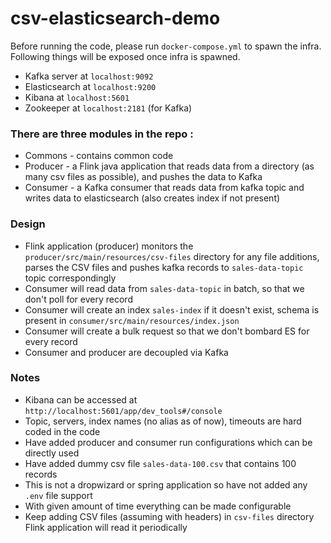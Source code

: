 # csv-elasticsearch-demo

Before running the code, please run `docker-compose.yml` to spawn the infra. Following things will be exposed once infra is spawned.
- Kafka server at `localhost:9092`
- Elasticsearch at `localhost:9200`
- Kibana at `localhost:5601`
- Zookeeper at `localhost:2181` (for Kafka)

### There are three modules in the repo : 
- Commons - contains common code 
- Producer - a Flink java application that reads data from a directory (as many csv files as possible), and pushes the data to Kafka 
- Consumer - a Kafka consumer that reads data from kafka topic and writes data to elasticsearch (also creates index if not present)

### Design 
- Flink application (producer) monitors the `producer/src/main/resources/csv-files` directory for any file additions, parses the CSV files and pushes kafka records to `sales-data-topic` topic correspondingly
- Consumer will read data from `sales-data-topic` in batch, so that we don't poll for every record
- Consumer will create an index `sales-index` if it doesn't exist, schema is present in `consumer/src/main/resources/index.json`
- Consumer will create a bulk request so that we don't bombard ES for every record
- Consumer and producer are decoupled via Kafka

### Notes
- Kibana can be accessed at `http://localhost:5601/app/dev_tools#/console`
- Topic, servers, index names (no alias as of now), timeouts are hard coded in the code 
- Have added producer and consumer run configurations which can be directly used
- Have added dummy csv file `sales-data-100.csv` that contains 100 records
- This is not a dropwizard or spring application so have not added any `.env` file support
- With given amount of time everything can be made configurable
- Keep adding CSV files (assuming with headers) in `csv-files` directory Flink application will read it periodically
